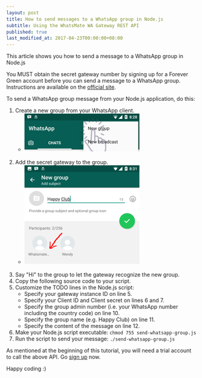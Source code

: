 ```yaml
---
layout: post
title: How to send messages to a WhatsApp group in Node.js
subtitle: Using the WhatsMate WA Gateway REST API
published: true
last_modified_at: 2017-04-23T00:00:00+08:00
---
```


This article shows you how to send a message to a WhatsApp group in Node.js

You MUST obtain the secret gateway number by signing up for a Forever Green account before you can send a message to a WhatsApp group. Instructions are available on the [official site](https://www.whatsmate.net/whatsapp-group-message-api.html). 


To send a WhatsApp group message from your Node.js application, do this:

1. Create a new group from your WhatsApp client.
   * <img src="/img/newgroup.png" alt="Create a new WhatsApp group"> <br><br>
2. Add the secret gateway to the group.
   * <img src="/img/add-gateway-to-group.png" alt="Name the WhatsApp group"> <br><br>
3. Say "Hi" to the group to let the gateway recognize the new group.
4. Copy the following source code to your script.  <script src="https://gist.github.com/whatsmate/a41b8cabf62582c8e0ef74fdfc7dca79.js"></script>
5. Customize the TODO lines in the Node.js script:
   * Specify your gateway instance ID on line 5.
   * Specify your Client ID and Client secret on lines 6 and 7.
   * Specify the group admin number (i.e. your WhatsApp number including the country code) on line 10.
   * Specify the group name (e.g. Happy Club) on line 11.
   * Specify the content of the message on line 12.
6. Make your Node.js script executable: `chmod 755 send-whatsapp-group.js`
7. Run the script to send your message: `./send-whatsapp-group.js`


As mentioned at the beginning of this tutorial, you will need a trial account to call the above API. Go [sign up](https://www.whatsmate.net/whatsapp-group-message-api.html) now.


Happy coding :) 


<br>
<script async src="//pagead2.googlesyndication.com/pagead/js/adsbygoogle.js"></script>
<ins class="adsbygoogle"
     style="display:inline-block;width:728px;height:90px"
     data-ad-client="ca-pub-7383487179928477"
     data-ad-slot="6959057004"></ins>
<script>
(adsbygoogle = window.adsbygoogle || []).push({});
</script>
<br>


